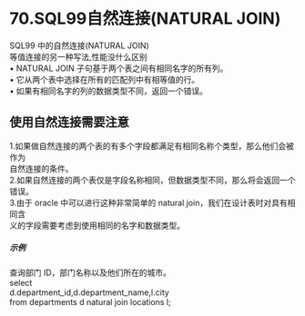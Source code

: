 # 70.SQL99自然连接(NATURAL JOIN)

SQL99 中的自然连接(NATURAL JOIN)<br />等值连接的另一种写法,性能没什么区别<br />• NATURAL JOIN 子句基于两个表之间有相同名字的所有列。<br />• 它从两个表中选择在所有的匹配列中有相等值的行。<br />• 如果有相同名字的列的数据类型不同，返回一个错误。
<a name="cClIw"></a>
## 使用自然连接需要注意
1.如果做自然连接的两个表的有多个字段都满足有相同名称个类型，那么他们会被作为<br />自然连接的条件。<br />2.如果自然连接的两个表仅是字段名称相同，但数据类型不同，那么将会返回一个错误。<br />3.由于 oracle 中可以进行这种非常简单的 natural join，我们在设计表时对具有相同含<br />义的字段需要考虑到使用相同的名字和数据类型。
<a name="AlDvG"></a>
##### 示例
查询部门 ID，部门名称以及他们所在的城市。<br />select<br />d.department_id,d.department_name,l.city<br />from departments d natural join locations l;
